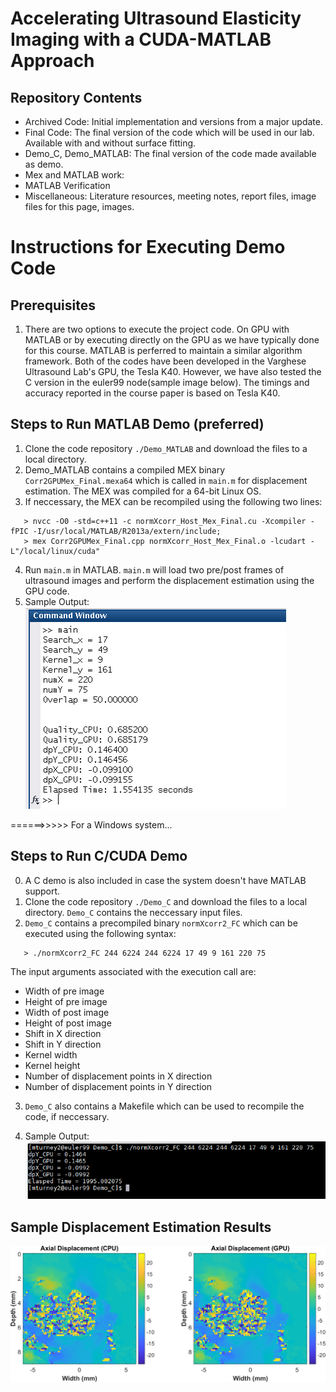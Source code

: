 # Accelerating Ultrasound Elasticity Imaging with a CUDA-MATLAB Approach

## Repository Contents  
* Archived Code: Initial implementation and versions from a major update. 
* Final Code: The final version of the code which will be used in our lab. Available with and without surface fitting. 
* Demo_C, Demo_MATLAB: The final version of the code made available as demo. 
* Mex and MATLAB work: 
* MATLAB Verification
* Miscellaneous: Literature resources, meeting notes, report files, image files for this page, images. 

# Instructions for Executing Demo Code

## Prerequisites 
1. There are two options to execute the project code. On GPU with MATLAB or by executing directly on the GPU as we have typically done for this course. MATLAB is perferred to maintain a similar algorithm framework. Both of the codes have been developed in the Varghese Ultrasound Lab's GPU, the Tesla K40. However, we have also tested the C version in the euler99 node(sample image below). The timings and accuracy reported in the course paper is based on Tesla K40. 

## Steps to Run MATLAB Demo (preferred)
1. Clone the code repository `./Demo_MATLAB` and download the files to a local directory. 
2. Demo_MATLAB contains a compiled MEX binary `Corr2GPUMex_Final.mexa64` which is called in `main.m` for displacement estimation. The MEX was compiled for a 64-bit Linux OS. 
3. If neccessary, the MEX can be recompiled using the following two lines: 
```
   > nvcc -O0 -std=c++11 -c normXcorr_Host_Mex_Final.cu -Xcompiler -fPIC -I/usr/local/MATLAB/R2013a/extern/include;
   > mex Corr2GPUMex_Final.cpp normXcorr_Host_Mex_Final.o -lcudart -L"/local/linux/cuda"
```
4. Run `main.m` in MATLAB. `main.m` will load two pre/post frames of ultrasound images and perform the displacement estimation using the GPU code.  
5. Sample Output:  
![Image of CODE_1](https://github.com/mturney2/Final-Project-Code/blob/master/Images/matlabOutput.PNG)

======>>>>> For a Windows system...
   
## Steps to Run C/CUDA Demo
0. A C demo is also included in case the system doesn't have MATLAB support. 
1. Clone the code repository `./Demo_C` and download the files to a local directory. `Demo_C` contains the neccessary input files. 
2. `Demo_C` contains a precompiled binary `normXcorr2_FC` which can be executed using the following syntax: 
```
   > ./normXcorr2_FC 244 6224 244 6224 17 49 9 161 220 75
```

The input arguments associated with the execution call are: 
 * Width of pre image
 * Height of pre image
 * Width of post image
 * Height of post image
 * Shift in X direction
 * Shift in Y direction
 * Kernel width
 * Kernel height
 * Number of displacement points in X direction
 * Number of displacement points in Y direction
3. `Demo_C` also contains a Makefile which can be used to recompile the code, if neccessary. 

4. Sample Output:  
![Image of CODE_1](https://github.com/mturney2/Final-Project-Code/blob/master/Images/eulerOut.PNG)

## Sample Displacement Estimation Results

![Image of CODE_1](https://github.com/mturney2/Final-Project-Code/blob/master/Images/displacement_estimated.png)

